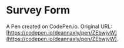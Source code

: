# Survey Form

A Pen created on CodePen.io. Original URL: [https://codepen.io/deannaxly/pen/ZEbwjvW](https://codepen.io/deannaxly/pen/ZEbwjvW).


